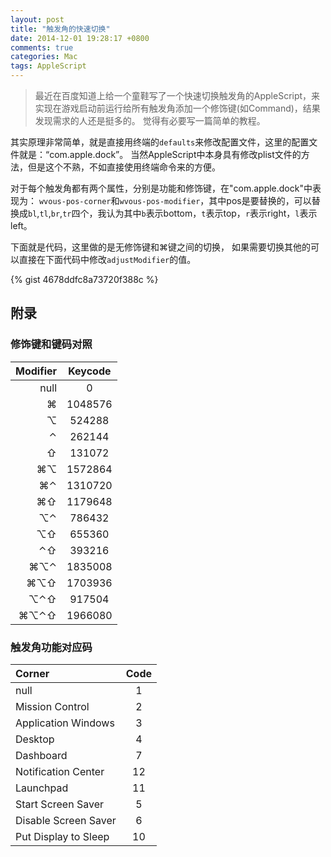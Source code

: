 ```yaml
---
layout: post
title: "触发角的快速切换"
date: 2014-12-01 19:28:17 +0800
comments: true
categories: Mac
tags: AppleScript
---
```


>最近在百度知道上给一个童鞋写了一个快速切换触发角的AppleScript，来实现在游戏启动前运行给所有触发角添加一个修饰键(如Command)，结果发现需求的人还是挺多的。
觉得有必要写一篇简单的教程。

其实原理非常简单，就是直接用终端的`defaults`来修改配置文件，这里的配置文件就是：“com.apple.dock”。
当然AppleScript中本身具有修改plist文件的方法，但是这个不熟，不如直接使用终端命令来的方便。

<!-- more -->

对于每个触发角都有两个属性，分别是功能和修饰键，在"com.apple.dock"中表现为：
`wvous-pos-corner`和`wvous-pos-modifier`，其中pos是要替换的，可以替换成`bl`,`tl`,`br`,`tr`四个，我认为其中`b`表示bottom，`t`表示top，`r`表示right，`l`表示left。

下面就是代码，这里做的是无修饰键和⌘键之间的切换，
如果需要切换其他的可以直接在下面代码中修改`adjustModifier`的值。

{% gist 4678ddfc8a73720f388c %}

## 附录
### 修饰键和键码对照

|Modifier|Keycode|
|--:|:--:|
|null|0|
|⌘|1048576|
|⌥|524288|
|⌃|262144|
|⇧|131072|
|⌘⌥|1572864|
|⌘⌃|1310720|
|⌘⇧|1179648|
|⌥⌃|786432|
|⌥⇧|655360|
|⌃⇧|393216|
|⌘⌥⌃|1835008|
|⌘⌥⇧|1703936|
|⌥⌃⇧|917504|
|⌘⌥⌃⇧|1966080|

### 触发角功能对应码


|Corner|Code|
|:--|:--:|
|null|1|
|Mission Control|2|
|Application Windows|3|
|Desktop|4|
|Dashboard|7|
|Notification Center|12|
|Launchpad|11|
|Start Screen Saver|5|
|Disable Screen Saver|6|
|Put Display to Sleep|10|



